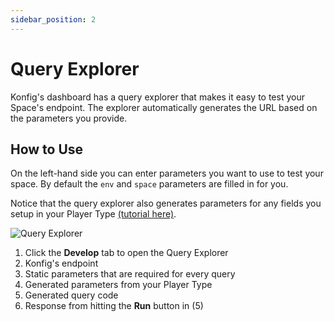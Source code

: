 ```yaml
---
sidebar_position: 2
---
```


# Query Explorer

Konfig's dashboard has a query explorer that makes it easy to test your Space's
endpoint. The explorer automatically generates the URL based on the parameters
you provide.

## How to Use

On the left-hand side you can enter parameters you want to use to test your
space. By default the `env` and `space` parameters are filled in for you.

Notice that the query explorer also generates parameters for any fields you setup in your
Player Type [(tutorial here)](/tutorials/set-up-segmentation).

![Query Explorer](/img/query-explorer.png)

1. Click the **Develop** tab to open the Query Explorer
2. Konfig's endpoint
3. Static parameters that are required for every query
4. Generated parameters from your Player Type
5. Generated query code
6. Response from hitting the **Run** button in (5)
